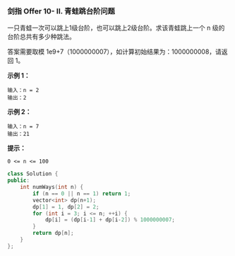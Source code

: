 ### 剑指 Offer 10- II. 青蛙跳台阶问题
一只青蛙一次可以跳上1级台阶，也可以跳上2级台阶。求该青蛙跳上一个 n 级的台阶总共有多少种跳法。

答案需要取模 1e9+7（1000000007），如计算初始结果为：1000000008，请返回 1。

**示例 1：**
```
输入：n = 2
输出：2
```

**示例 2：**
```
输入：n = 7
输出：21
```
**提示：**

`0 <= n <= 100`

```cpp
class Solution {
public:
    int numWays(int n) {
        if (n == 0 || n == 1) return 1;
        vector<int> dp(n+1);
        dp[1] = 1, dp[2] = 2;
        for (int i = 3; i <= n; ++i) {
            dp[i] = (dp[i-1] + dp[i-2]) % 1000000007;
        }
        return dp[n];
    }
};
```

